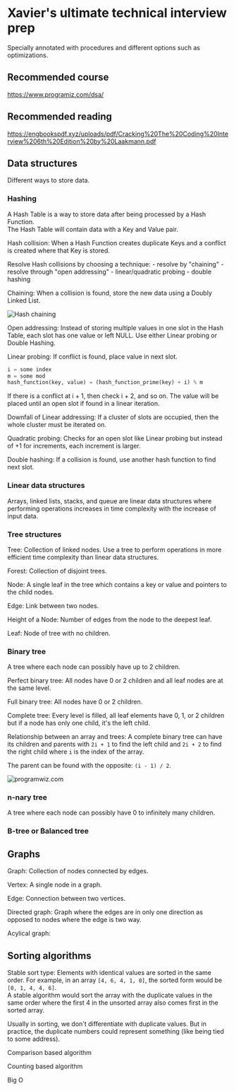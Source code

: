 # Xavier's ultimate technical interview prep

Specially annotated with procedures and different options such as optimizations.

## Recommended course

<https://www.programiz.com/dsa/>

## Recommended reading

<https://engbookspdf.xyz/uploads/pdf/Cracking%20The%20Coding%20Interview%206th%20Edition%20by%20Laakmann.pdf>

## Data structures

Different ways to store data.

### Hashing

A Hash Table is a way to store data after being processed by a Hash Function.  
The Hash Table will contain data with a Key and Value pair.  

Hash collision:
When a Hash Function creates duplicate Keys and a conflict is created where that
Key is stored.

Resolve Hash collisions by choosing a technique:
    - resolve by "chaining"
    - resolve through "open addressing"
        - linear/quadratic probing
        - double hashing

Chaining:
When a collision is found, store the new data using a Doubly Linked List.

![Hash chaining](https://cdn.programiz.com/sites/tutorial2program/files/Hash-3_1.png)

Open addressing:
Instead of storing multiple values in one slot in the Hash Table, each slot
has one value or left NULL. Use either Linear probing or Double Hashing.

Linear probing:
If conflict is found, place value in next slot.  

```python
i = some index
m = some mod 
hash_function(key, value) = (hash_function_prime(key) + i) % m
```

If there is a conflict at i + 1, then check i + 2, and so on.  The value will
be placed until an open slot if found in a linear iteration.

Downfall of Linear addressing: If a cluster of slots are occupied, then the
whole cluster must be iterated on.

Quadratic probing:
Checks for an open slot like Linear probing but instead of +1 for increments,
each increment is larger.  

Double hashing:
If a collision is found, use another hash function to find next slot.

### Linear data structures

Arrays, linked lists, stacks, and queue are linear data structures where
performing operations increases in time complexity with the increase of input
data.

### Tree structures

Tree:
Collection of linked nodes.  Use a tree to perform operations in more efficient
time complexity than linear data structures.

Forest:
Collection of disjoint trees.

Node:
A single leaf in the tree which contains a key or value and pointers to the
child nodes.

Edge:
Link between two nodes.

Height of a Node:
Number of edges from the node to the deepest leaf.

Leaf:
Node of tree with no children.

### Binary tree

A tree where each node can possibly have up to 2 children.

Perfect binary tree:
All nodes have 0 or 2 children and all leaf nodes are at the same level.

Full binary tree:
All nodes have 0 or 2 children.

Complete tree:
Every level is filled, all leaf elements have 0, 1, or 2 children but if a node
has only one child, it's the left child.

Relationship between an array and trees:
A complete binary tree can have its children and parents with `2i + 1` to find the
left child and `2i + 2` to find the right child where `i` is the index of the
array.

The parent can be found with the opposite: `(i - 1) / 2`.

![programwiz.com](https://cdn.programiz.com/cdn/farfuture/yBcZxf7VSecOV66J8-kdwS0lX5mah3oLZzWcbRNqFog/mtime:1586942656/sites/tutorial2program/files/array-vs-heap-indices.png)

### n-nary tree

A tree where each node can possibly have 0 to infinitely many children.

### B-tree or Balanced tree

## Graphs

Graph:
Collection of nodes connected by edges.  

Vertex:
A single node in a graph.  

Edge:
Connection between two vertices.

Directed graph: Graph where the edges are in only one direction as opposed
to nodes where the edge is two way.  

Acylical graph:

## Sorting algorithms

Stable sort type:
Elements with identical values are sorted in the same order.  For example,
in an array `[4, 6, 4, 1, 0]`, the sorted form would be `[0, 1, 4, 4, 6]`.  
A stable algorithm would sort the array with the duplicate values in the same order
where the first 4 in the unsorted array also comes first in the sorted array.  

Usually in sorting, we don't differentiate with duplicate values.  But in
practice, the duplicate numbers could represent something (like being tied to
some address).  

Comparison based algorithm

Counting based algorithm

Big O
